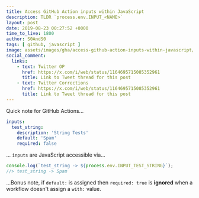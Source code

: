 ```yaml
---
title: Access GitHub Action inputs within JavaScript
description: TLDR `process.env.INPUT_<NAME>`
layout: post
date: 2019-08-23 00:27:52 +0000
time_to_live: 1800
author: S0AndS0
tags: [ github, javascript ]
image: assets/images/gha/access-github-action-inputs-within-javascript/first-code-block.png
social_comment:
  links:
    - text: Twitter OP
      href: https://x.com/i/web/status/1164695715085352961
      title: Link to Tweet thread for this post
    - text: Twitter Corrections
      href: https://x.com/i/web/status/1164695715085352961
      title: Link to Tweet thread for this post
---
```




Quick note for GitHub Actions...

```yaml
inputs:
  test_string:
    description: 'String Tests'
    default: 'Spam'
    required: false
```

... `inputs` are JavaScript accessible via...

```javascript
console.log(`test_string -> ${process.env.INPUT_TEST_STRING}`);
//> test_string -> Spam
```

...Bonus note, if `default:` is assigned then `required: true` is **ignored**
when a workflow doesn't assign a `with:` value.

